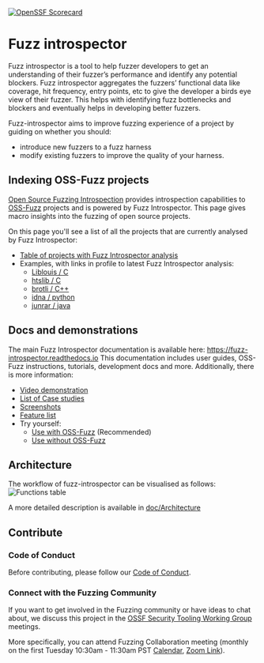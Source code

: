[![OpenSSF Scorecard](https://api.securityscorecards.dev/projects/github.com/ossf/fuzz-introspector/badge)](https://api.securityscorecards.dev/projects/github.com/ossf/fuzz-introspector)

# Fuzz introspector

Fuzz introspector is a tool to help fuzzer developers to get an understanding of their fuzzer’s performance 
and identify any potential blockers. Fuzz introspector aggregates the fuzzers’ functional data like coverage,
hit frequency, entry points, etc to give the developer a birds eye view of their fuzzer. This helps with 
identifying fuzz bottlenecks and blockers and eventually helps in developing better fuzzers.

Fuzz-introspector aims to improve fuzzing experience of a project by guiding on whether you should:
- introduce new fuzzers to a fuzz harness
- modify existing fuzzers to improve the quality of your harness.

## Indexing OSS-Fuzz projects

[Open Source Fuzzing Introspection](https://introspector.oss-fuzz.com) provides introspection capabilities to [OSS-Fuzz](https://github.com/google/oss-fuzz) projects and is powered by Fuzz Introspector. This page gives macro insights into the fuzzing of open source projects.

On this page you'll see a list of all the projects that are currently analysed by Fuzz Introspector:
- [Table of projects with Fuzz Introspector analysis](https://introspector.oss-fuzz.com/projects-overview)
- Examples, with links in profile to latest Fuzz Introspector analysis:
  - [Liblouis / C](https://introspector.oss-fuzz.com/project-profile?project=liblouis)
  - [htslib / C](https://introspector.oss-fuzz.com/project-profile?project=htslib)
  - [brotli / C++](https://introspector.oss-fuzz.com/project-profile?project=brotli)
  - [idna / python](https://introspector.oss-fuzz.com/project-profile?project=idna)
  - [junrar / java](https://introspector.oss-fuzz.com/project-profile?project=junrar)


## Docs and demonstrations
The main Fuzz Introspector documentation is available here: https://fuzz-introspector.readthedocs.io This documentation includes user guides, OSS-Fuzz instructions, tutorials, development docs and more.
Additionally, there is more information:
- [Video demonstration](https://www.youtube.com/watch?v=cheo-liJhuE)
- [List of Case studies](doc/CaseStudies.md)
- [Screenshots](doc/ExampleOutput.md)
- [Feature list](doc/Features.md)
- Try yourself:
  - [Use with OSS-Fuzz](oss_fuzz_integration#build-fuzz-introspector-with-oss-fuzz) (Recommended)
  - [Use without OSS-Fuzz](doc/LocalBuild.md)

## Architecture
The workflow of fuzz-introspector can be visualised as follows:
![Functions table](/doc/img/fuzz-introspector-architecture.png)

A more detailed description is available in [doc/Architecture](/doc/Architecture.md)

## Contribute
### Code of Conduct
Before contributing, please follow our [Code of Conduct](CODE_OF_CONDUCT.md).

### Connect with the Fuzzing Community
If you want to get involved in the Fuzzing community or have ideas to chat about, we discuss
this project in the
[OSSF Security Tooling Working Group](https://github.com/ossf/wg-security-tooling)
meetings.

More specifically, you can attend Fuzzing Collaboration meeting (monthly on
the first Tuesday 10:30am - 11:30am PST
[Calendar](https://calendar.google.com/calendar?cid=czYzdm9lZmhwNWk5cGZsdGI1cTY3bmdwZXNAZ3JvdXAuY2FsZW5kYXIuZ29vZ2xlLmNvbQ),
[Zoom
Link](https://zoom.us/j/99960722134?pwd=ZzZqdzY1eG9tMzQxWFI1Z0RhTkUxZz09)).
